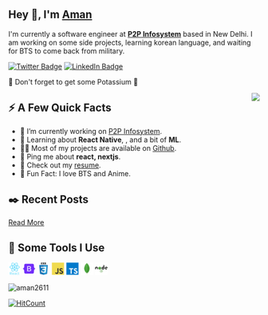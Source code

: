 <h2>Hey 👋, I'm <a href="https://amanprakash.vercel.app/">Aman</a></h2>
<p>I'm currently a software engineer at <strong><a href="/">P2P Infosystem</a></strong> based in New Delhi. I am working on some side projects, learning korean language, and waiting for BTS to come back from military.</p>
<p>
  <a href="https://amanprakash.vercel.app/>
    <img src="https://img.shields.io/badge/-stanleylim.me-4E69C8?style=flat-square&amp;labelColor=4E69C8&amp;logo=Firefox&amp;link=https://stanleylim.me" alt="Website Badge"></a> <a href="https://medium.com/@serbis"><img src="https://img.shields.io/twitter/url?url=https%3A%2F%2Fx.com%2FAman_jsx
" alt="Twitter Badge"></a> <a href="https://www.linkedin.com/in/amanprakash2611/"><img src="https://img.shields.io/twitter/url?url=https%3A%2F%2Fwww.linkedin.com%2Fin%2Famanprakash11%2F
" alt="LinkedIn Badge"></a></p>
<p>🍌 Don't forget to get some Potassium 🍌</p>
<img align="right" src="https://media1.giphy.com/media/13HgwGsXF0aiGY/giphy.gif" />
<h2>⚡️ A Few Quick Facts</h2>
<ul>
<li>🔭 I’m currently working on <a href="https://github.com/aman2611">P2P Infosystem</a>.</li>
<li>🧐 Learning about <strong>React Native</strong>, <strong></strong>, and a bit of <strong>ML</strong>.</li>
<li>👨‍💻 Most of my projects are available on <a href="https://github.com/aman2611">Github</a>.</li>
<li>💬 Ping me about <strong>react, nextjs</strong>.</li>
<li>📙 Check out my <a href="https://www.stanleylim.me/resume/resume.pdf">resume</a>.</li>
<li>🎉 Fun Fact: I love BTS and Anime.</li>
</ul>
<h2>✒️ Recent Posts</h2>

<p><a target="_blank" href="https://amanprakash.vercel.app">Read More</a></p>
<h2>🚀 Some Tools I Use</h2>
<p align="left">
<img src="https://raw.githubusercontent.com/devicons/devicon/master/icons/react/react-original-wordmark.svg" alt="react" width="25" height="25" />
<img src="https://raw.githubusercontent.com/devicons/devicon/master/icons/bootstrap/bootstrap-plain.svg" alt="bootstrap" width="25" height="25" />
<img src="https://raw.githubusercontent.com/devicons/devicon/master/icons/css3/css3-original-wordmark.svg" alt="css3" width="25" height="25" />
<img src="https://raw.githubusercontent.com/devicons/devicon/master/icons/javascript/javascript-original.svg" alt="javascript" width="25" height="25" />
<img src="https://raw.githubusercontent.com/devicons/devicon/master/icons/typescript/typescript-original.svg" alt="typescript" width="25" height="25" />
<img src="https://raw.githubusercontent.com/devicons/devicon/master/icons/mongodb/mongodb-original.svg" alt="mongodb" width="25" height="25" />
<img src="https://raw.githubusercontent.com/devicons/devicon/master/icons/nodejs/nodejs-original-wordmark.svg" alt="nodejs" width="25" height="25" />
</p>
<img src="https://github-readme-stats.vercel.app/api?username=spiderpig86&show_icons=true&count_private=true" alt="aman2611" />
<p><a href="http://hits.dwyl.com/spiderpig86/spiderpig86/spiderpig86.svg?style=flat-square"><img src="https://hits.dwyl.com/spiderpig86/spiderpig86/spiderpig86.svg?style=flat-square" alt="HitCount"></a></p>
